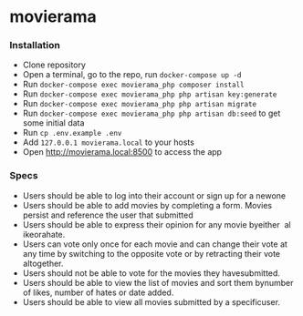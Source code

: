 # movierama

### Installation
- Clone repository
- Open a terminal, go to the repo, run `docker-compose up -d`
- Run `docker-compose exec movierama_php composer install`
- Run `docker-compose exec movierama_php php artisan key:generate`
- Run `docker-compose exec movierama_php php artisan migrate`
- Run `docker-compose exec movierama_php php artisan db:seed` to get some initial data
- Run `cp .env.example .env`
- Add `127.0.0.1 movierama.local` to your hosts
- Open http://movierama.local:8500 to access the app

### Specs
- Users​ ​should​ ​be​ ​able​ ​to​ ​log​ ​into​ ​their​ ​account​ ​or​ ​sign​ ​up​ ​for​ ​a​ ​new​ ​one 
- Users​ ​should​ ​be​ ​able​ ​to​ ​add​ ​movies​ ​by​ ​completing​ ​a​ ​form.​ ​Movies​ persist ​and​ ​reference​ ​the​ ​user​ that​ ​submitted​ 
- Users​​ should​ ​be​​ able​ ​to​​ express​​ their​​ opinion​ ​for​​ any​ ​movie ​​by ​​either ​​ a​l​​ike​​​or​​a​​​hate​. 
- Users​ ​can​ ​vote​ ​only​ ​once​ ​for​ ​each​ ​movie​ ​and​ ​can​ ​change​ ​their​ ​vote​ ​at​ ​any​ ​time​ ​by switching​ ​to​ ​the​ ​opposite​ ​vote​ ​or​ ​by​ ​retracting​ ​their​ ​vote​ ​altogether.
- Users​ ​should​ ​not​ ​be​ ​able​ ​to​ ​vote​ ​for​ ​the​ ​movies​ ​they​ ​have​ ​submitted.
- Users​​ should​ ​be ​​able ​​to ​​view​ ​the​ ​list​ ​of​ ​movies​ ​and​​ sort​ ​them​ ​by​ ​number​ ​of​ l​​ikes​, number​ ​of​ ​​hates​​ ​or​ ​date​ ​added.​
- Users​ ​should​ ​be​ ​able​ ​to​ ​view​ ​all​ ​movies​ ​submitted​ ​by​ ​a​ ​specific​ ​user.
